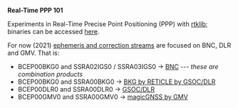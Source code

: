 **Real-Time PPP 101**

Experiments in Real-Time Precise Point Positioning (PPP) with [rtklib](http://www.rtklib.com/); binaries can be accessed [here](https://github.com/tomojitakasu/RTKLIB/releases).  

For now (2021) [ephemeris and correction streams](http://products.igs-ip.net/) are focused on BNC, DLR and GMV. That is:
 - BCEP00BKG0 and SSRA02IGS0 / SSRA03IGS0 -> [BNC](https://igs.bkg.bund.de/ntrip/download) --- *these are combination products*
 - BCEP00BKG0 and SSRA00BKG0 -> [BKG by RETICLE by GSOC/DLR](https://www.dlr.de/DE/Home/home_node.html)
 - BCEP00DLR0 and SSRA00DLR0 -> [GSOC/DLR](https://www.dlr.de/DE/Home/home_node.html)
 - BCEP00GMV0 and SSRA00GMV0 -> [magicGNSS by GMV](https://magicgnss.gmv.com/)
